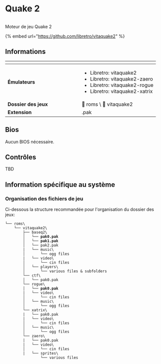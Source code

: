 # Quake 2



<div align="left"><figure><img src="https://raw.githubusercontent.com/fabricecaruso/es-theme-carbon/55ff14aa79c95ecc70133072e6ac19fed3555b56/art/logos/vitaquake2.svg" alt=""><figcaption></figcaption></figure></div>

Moteur de jeu Quake 2

{% embed url="https://github.com/libretro/vitaquake2" %}

## Informations

<table data-header-hidden><thead><tr><th width="224"></th><th></th></tr></thead><tbody><tr><td><strong>Émulateurs</strong></td><td><ul><li>Libretro: vitaquake2</li><li>Libretro: vitaquake2-zaero</li><li>Libretro: vitaquake2-rogue</li><li>Libretro: vitaquake2-xatrix</li></ul></td></tr><tr><td><strong>Dossier des jeux</strong></td><td><span data-gb-custom-inline data-tag="emoji" data-code="1f4c2">📂</span> roms \ <span data-gb-custom-inline data-tag="emoji" data-code="1f4c2">📂</span> vitaquake2</td></tr><tr><td><strong>Extension</strong></td><td>.pak</td></tr></tbody></table>

## Bios

Aucun BIOS nécessaire.

## Contrôles

TBD

## Information spécifique au système

### Organisation des fichiers de jeu

Ci-dessous la structure recommandée pour l'organisation du dossier des jeux:

<pre><code>└── roms\
    └── vitaquake2\
        ├── baseq2\
<strong>        │   └── pak0.pak
</strong><strong>        │   └── pak1.pak
</strong>        │   └── pak2.pak
        |   └── music\
        │       └── ogg files
        |   └── video\
        │       └── cin files
        │   └── players\
        │       └── various files &#x26; subfolders
        └── ctf\
        │   └── pak0.pak
        └── rogue\
<strong>        │   └── pak0.pak
</strong>        |   └── video\
        │       └── cin files
        │   └── music\
        │       └── ogg files
        └── xatrix\
        |   └── pak0.pak
        |   └── video\
        │       └── cin files
        │   └── music\
        │       └── ogg files
        └── zaero\
        |   └── pak0.pak
        |   └── video\
        │       └── cin files
        |   └── sprites\
                └── various files
</code></pre>
